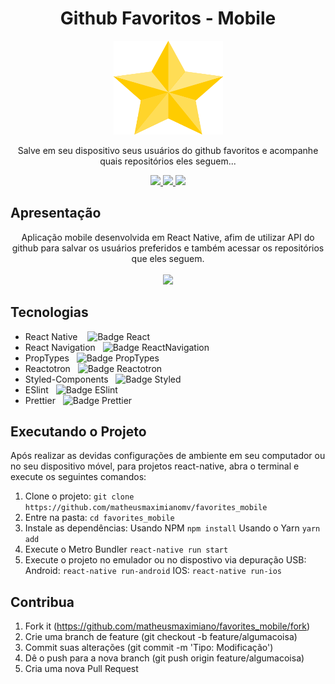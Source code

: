 <h1 align="center">Github Favoritos - Mobile</h1>
<p align="center">
  <img src="./.github/icon.png" height="150" width="175" alt="Icon" />
</p>
<p align="center">
  Salve em seu dispositivo seus usuários do github favoritos e acompanhe quais repositórios eles seguem...
</p>
<div align="center">
  <p align="center">
    <a aria-label="Matheus" href="https://github.com/matheusmaximianomv">
      <img src="https://img.shields.io/badge/matheusmaximianomv-@-informational?logo=github"></img>
    </a>
    <a aria-label="Native" href="https://reactnative.dev/">
      <img src="https://img.shields.io/badge/React Native-0.62.2-informational?logo=React"></img>
    </a>
    <a aria-label="Navigation" href="https://reactnavigation.org/">
      <img src="https://img.shields.io/badge/react navigation-5.1.5-informational"></img>
    </a>
  </p>
</div>

## Apresentação
<p align="center">
Aplicação mobile desenvolvida em React Native, afim de utilizar API do github para salvar os usuários preferidos e também acessar os repositórios que eles seguem.<br/><br/>
<img width="50%" src="./.github/presentation.gif"/>
</p>

## Tecnologias
* React Native&nbsp;&nbsp;&nbsp;&nbsp;![Badge React](https://img.shields.io/badge/reactnative-v0.62.2-informational)
* React Navigation&nbsp;&nbsp;&nbsp;![Badge ReactNavigation](https://img.shields.io/badge/react-v5.1.5-informational)
* PropTypes&nbsp;&nbsp;&nbsp;![Badge PropTypes](https://img.shields.io/badge/PropTypes-v15.7.2-informational)
* Reactotron&nbsp;&nbsp;&nbsp;![Badge Reactotron](https://img.shields.io/badge/Reactotron-v5.0.0-informational)
* Styled-Components&nbsp;&nbsp;&nbsp;![Badge Styled](https://img.shields.io/badge/styledcomponentes-v5.1.0-informational)
* ESlint&nbsp;&nbsp;&nbsp;![Badge ESlint](https://img.shields.io/badge/ESlint-v6.8.0-informational)
* Prettier&nbsp;&nbsp;&nbsp;![Badge Prettier](https://img.shields.io/badge/prettier-v2.0.4-informational)

## Executando o Projeto
Após realizar as devidas configurações de ambiente em seu computador ou no seu dispositivo móvel, para projetos react-native, abra o terminal e execute os seguintes comandos:
1. Clone o projeto: `git clone https://github.com/matheusmaximianomv/favorites_mobile`
2. Entre na pasta: `cd favorites_mobile`
3. Instale as dependências:
 Usando NPM `npm install`
 Usando o Yarn `yarn add`
4. Execute o Metro Bundler `react-native run start`
5. Execute o projeto no emulador ou no dispostivo via depuração USB:
 Android: `react-native run-android`
 IOS: `react-native run-ios`

## Contribua

1. Fork it (https://github.com/matheusmaximiano/favorites_mobile/fork)
2. Crie uma branch de feature (git checkout -b feature/algumacoisa)
3. Commit suas alterações (git commit -m 'Tipo: Modificação')
4. Dê o push para a nova branch (git push origin feature/algumacoisa)
5. Cria uma nova Pull Request
